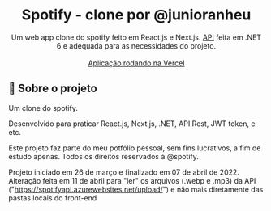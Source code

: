 <h1 align="center">
Spotify - clone por @junioranheu
</h1>

<p align="center">Um web app clone do spotify feito em React.js e Next.js. <a href="https://github.com/junioranheu/spotify-api" target="_blank">API</a> feita em .NET 6 e adequada para as necessidades do projeto.
<br/><br/><a align="center" href="https://spotify-anheu.vercel.app/" target="_blank">Aplicação rodando na Vercel</a>
</p>

## 📃 Sobre o projeto

Um clone do spotify.

Desenvolvido para praticar React.js, Next.js, .NET, API Rest, JWT token, e etc.

Este projeto faz parte do meu potfólio pessoal, sem fins lucrativos, a fim de estudo apenas. Todos os direitos reservados à @spotify.

Projeto iniciado em 26 de março e finalizado em 07 de abril de 2022.<br/>
Alteração feita em 11 de abril para "ler" os arquivos (.webp e .mp3) da API ("https://spotifyapi.azurewebsites.net/upload/") e não mais diretamente das pastas locais do front-end
